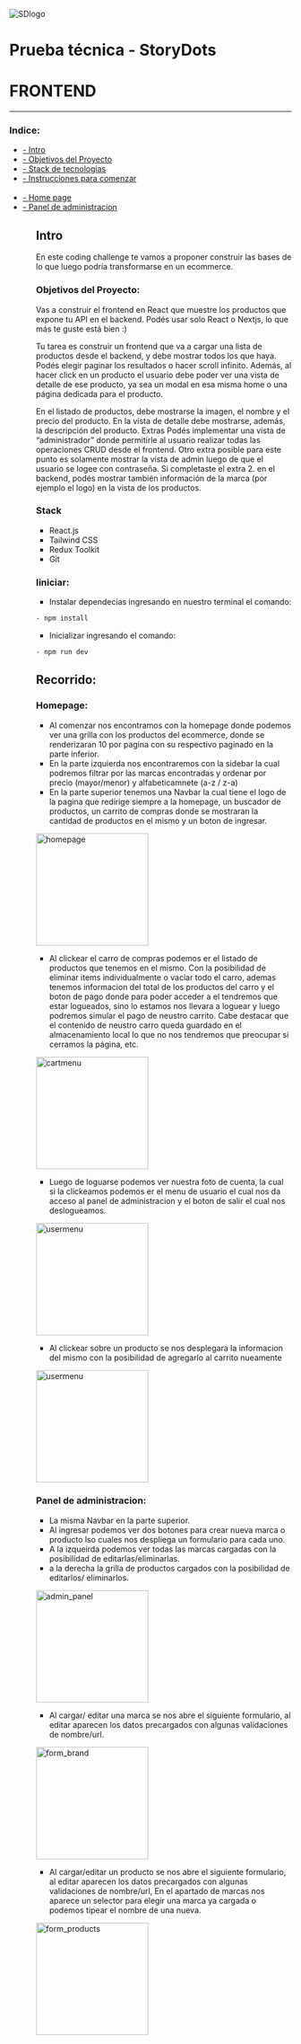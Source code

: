 ![SDlogo](./src/assets/images/logo.jpeg)

# Prueba técnica - StoryDots

# FRONTEND

---

### Indice:

<ul>
<li> <a href="#intro">- Intro</a>
 <li><a href="#obj">- Objetivos del Proyecto</a></li>
 <li><a href="#stack">- Stack de tecnologias</a></li>
 <li><a href="#instrucciones">- Instrucciones para comenzar</a></li>
 </li>
 <br>
 <li><a href="#home">- Home page</a></li>
<li> <a href="#admin">- Panel de administracion</a>

<ul>

<span id="intro"></span>

## Intro

En este coding challenge te vamos a proponer construir las bases de lo que luego podría transformarse en un ecommerce.

<span id="obj"></span>

### Objetivos del Proyecto:

Vas a construir el frontend en React que muestre los productos que expone tu API en el backend. Podés usar solo React o Nextjs, lo que más te guste está bien :)

Tu tarea es construir un frontend que va a cargar una lista de productos desde el backend, y debe mostrar todos los que haya. Podés elegir paginar los resultados o hacer scroll infinito. Además, al hacer click en un producto el usuario debe poder ver una vista de detalle de ese producto, ya sea un modal en esa misma home o una página dedicada para el producto.

En el listado de productos, debe mostrarse la imagen, el nombre y el precio del producto. En la vista de detalle debe mostrarse, además, la descripción del producto.
Extras
Podés implementar una vista de “administrador” donde permitirle al usuario realizar todas las operaciones CRUD desde el frontend. Otro extra posible para este punto es solamente mostrar la vista de admin luego de que el usuario se logee con contraseña.
Si completaste el extra 2. en el backend, podés mostrar también información de la marca (por ejemplo el logo) en la vista de los productos.

<span id="stack"></span>

### Stack

- React.js
- Tailwind CSS
- Redux Toolkit
- Git
  <span id="intro"></span>

<span id="instrucciones"></span>

### Iiniciar:

- Instalar dependecias ingresando en nuestro terminal el comando:

```bash
- npm install

```

- Inicializar ingresando el comando:

```bash
- npm run dev

```

<span id="recorrido"></span>

## Recorrido:

<span id="home"></span>

### Homepage:

- Al comenzar nos encontramos con la homepage donde podemos ver una grilla con los productos del ecommerce, donde se renderizaran 10 por pagina con su respectivo paginado en la parte inferior.
- En la parte izquierda nos encontraremos con la sidebar la cual podremos filtrar por las marcas encontradas y ordenar por precio (mayor/menor) y alfabeticamnete (a-z / z-a)
- En la parte superior tenemos una Navbar la cual tiene el logo de la pagina que redirige siempre a la homepage, un buscador de productos, un carrito de compras donde se mostraran la cantidad de productos en el mismo y un boton de ingresar.

<p align="left"><img height="200" src="./src/assets/images/Screenshots/home.jpg" alt="homepage" /><p>

- Al clickear el carro de compras podemos er el listado de productos que tenemos en el mismo. Con la posibilidad de eliminar items individualmente o vaciar todo el carro, ademas tenemos informacion del total de los productos del carro y el boton de pago donde para poder acceder a el tendremos que estar logueados, sino lo estamos nos llevara a loguear y luego podremos simular el pago de neustro carrito. Cabe destacar que el contenido de neustro carro queda guardado en el almacenamiento local lo que no nos tendremos que preocupar si cerramos la página, etc.
<p align="left"><img height="200" src="./src/assets/images/Screenshots/cart_menu.jpg" alt="cartmenu" /><p>

- Luego de loguarse podemos ver nuestra foto de cuenta, la cual si la clickeamos podemos er el menu de usuario el cual nos da acceso al panel de administracion y el boton de salir el cual nos deslogueamos.
<p align="left"><img height="200" src="./src/assets/images/Screenshots/user_menu.jpg" alt="usermenu" /><p>

- Al clickear sobre un producto se nos desplegara la informacion del mismo con la posibilidad de agregarlo al carrito nueamente

<p align="left"><img height="200" src="./src/assets/images/Screenshots/product_detail.jpg" alt="usermenu" /><p>

<span id="admin"></span>

### Panel de administracion:

- La misma Navbar en la parte superior.
- Al ingresar podemos ver dos botones para crear nueva marca o producto lso cuales nos despliega un formulario para cada uno.
- A la izqueirda podemos ver todas las marcas cargadas con la posibilidad de editarlas/eliminarlas.
- a la derecha la grilla de productos cargados con la posibilidad de editarlos/ eliminarlos.
<p align="left"><img height="200" src="./src/assets/images/Screenshots/admin_panel.jpg" alt="admin_panel" /><p>

- Al cargar/ editar una marca se nos abre el siguiente formulario, al editar aparecen los datos precargados con algunas validaciones de nombre/url.

<p align="left"><img height="200" src="./src/assets/images/Screenshots/form_brand.jpg" alt="form_brand" /><p>

- Al cargar/editar un producto se nos abre el siguiente formulario, al editar aparecen los datos precargados con algunas validaciones de nombre/url, En el apartado de marcas nos aparece un selector para elegir una marca ya cargada o podemos tipear el nombre de una nueva.
<p align="left"><img height="200" src="./src/assets/images/Screenshots/form_products.jpg" alt="form_products" /><p>
